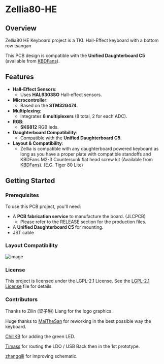 # Zellia80-HE
<!--![ZelliaLogo](https://github.com/user-attachments/assets/5c15a9d7-56cb-4a98-9c7a-6629f6e1f4cd)-->
<!--<sup>非常感谢<a href="https://www.linkedin.com/in/zilin-liang-8a77aa32b/" style="text-decoration:none">梁子琳</a>提供的免费图片</sup> -->

## Overview

Zellia80 HE Keyboard project is a TKL Hall-Effect keyboard with a bottom row tsangan

This PCB design is compatible with the **Unified Daughterboard C5** (available from [KBDFans](https://kbdfans.com/products/tofu60-2-0-accessories?_pos=1&_sid=b8f5e035d&_ss=r&variant=41431070245003)).

## Features

- **Hall-Effect Sensors**: 
  - Uses **HAL9303SO** Hall-effect sensors.
- **Microcontroller**: 
  - Based on the **STM32G474**.
- **Multiplexing**: 
  - Integrates **8 multiplexers** (8 total, 2 for each ADC).
- **RGB**: 
  - **SK6812** RGB leds.
- **Daughterboard Compatibility**: 
  - Compatible with the **Unified Daughterboard C5**.
- **Layout & Compatibility**:
  - Zellia is compatible with any daughterboard powered keyboard as long as you have a proper plate with compatible standoffs and KBDFans M2-3 Countersunk flat head screw kit (Available from [KBDFans](https://kbdfans.com/products/kbdfans-m2-3-countersunk-flat-head-screw-kit)).
(E.G. Tiger 80 Lite)

## Getting Started

### Prerequisites

To use this PCB project, you'll need:
- A **PCB fabrication service** to manufacture the board. (JLCPCB)
  - Please refer to the RELEASE section for the production files.
- A **Unified Daughterboard C5** for mounting.
- JST cable

### Layout Compatibility
![image](https://github.com/user-attachments/assets/7f396711-c13d-41be-a183-ed1e1d9227b4)

### License

This project is licensed under the LGPL-2.1 License. See the [LGPL-2.1 License](LICENSE) file for details.

### Contributors 
Thanks to Zilin (梁子琳) Liang for the logo graphics.

Huge thanks to [MaiTheSan](https://github.com/MaiTheSan) for reworking in the best possible way the keyboard.

[ChillKB](https://github.com/chillKB) for adding the green LED.

[Timass](https://github.com/Timass60) for routing the LDO / USB Back then in the 1st prototype.

[zhangqili](https://github.com/zhangqili) for improving schematic.

